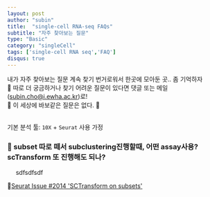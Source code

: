 ```yaml
---
layout: post
author: "subin"
title:  "single-cell RNA-seq FAQs"
subtitle: "자주 찾아보는 질문"
type: "Basic"
category: "singleCell"
tags: ['single-cell RNA seq','FAQ']
disqus: true
---
```


내가 자주 찾아보는 질문 계속 찾기 번거로워서 한곳에 모아둔 곳.. 좀 기억하자 <br/>
:raising_hand: 따로 더 궁금하거나 찾기 어려운 질문이 있다면 댓글 또는 메일(subin.cho@i.ewha.ac.kr)로! <br/>
:crown: 이 세상에 바보같은 질문은 없다. :crown: <br/><br/>

기본 분석 툴: `10X` + `Seurat` 사용 가정

### :poop: subset 따로 떼서 subclustering진행할때, 어떤 assay사용? scTransform 또 진행해도 되나?
&nbsp;&nbsp;&nbsp;&nbsp; sdfsdfsdf

:link:[Seurat Issue #2014 'SCTransform on subsets'](https://github.com/satijalab/seurat/issues/2014)